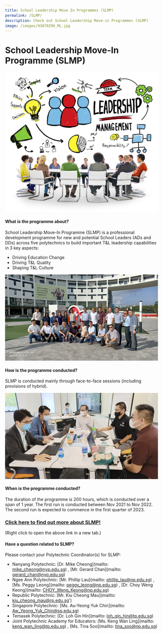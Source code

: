 ```yaml
---
title: School Leadership Move In Programmes (SLMP)
permalink: /SLMP/
description: Check out School Leadership Move-in Programmes (SLMP)
image: /images/93870290_ML.jpg
---
```

# School Leadership Move-In Programme (SLMP)


![](/images/44638187_ML.jpg)

#### What is the programme about?

School Leadership Move-In Programme (SLMP) is a professional development programme for new and potential School Leaders (ADs and DDs) across five polytechnics to build important T&L leadership capabilities in 3 key aspects:
* Driving Education Change
* Driving T&L Quality
* Shaping T&L Culture

![](/images/Learning%20Journey%20to%20TP_10%20June%202022.jpg)

#### How is the programme conducted?

SLMP is conducted mainly through face-to-face sessions (including provisions of hybrid).

![](/images/slmp.jpg)

#### When is the programme conducted?

The duration of the programme is 200 hours, which is conducted over a span of 1 year. The first run is conducted between Nov 2021 to Nov 2022. The second run is expected to commence in the first quarter of 2023.

### [Click here to find out more about SLMP!](/files/SLMP_%20Prog%20info_%20for%20JPAcE%20website_%20updated%2022%20August%202022%20KWL%20.pdf)
(Right click to open the above link in a new tab.)


#### Have a question related to SLMP?

Please contact your Polytechnic Coordinator(s) for SLMP:

* Nanyang Polytechnic: [Dr. Mike Cheong](mailto: mike_cheong@nyp.edu.sg) , [Mr. Gerard Chan](mailto: gerard_chan@nyp.edu.sg)
* Ngee Ann Polytechnic: [Mr. Phillip Lau](mailto: phillip_lau@np.edu.sg) ,  [Ms. Peggy Leong](mailto: peggy_leong@np.edu.sg) , [Dr. Choy Weng Keong](mailto: CHOY_Weng_Keong@np.edu.sg)
* Republic Polytechnic: [Mr. Kiu Cheong Mau](mailto: kiu_cheong_mau@rp.edu.sg')
* Singapore Polytechnic: [Ms. Au-Yeong Yuk Chin](mailto: Aw_Yeong_Yuk_Chin@sp.edu.sg)
* Temasek Polytechnic: [Dr. Loh Gin Hin](mailto: loh_gin_hin@tp.edu.sg)
* Joint Polytechnic Academy for Educators: [Ms. Keng Wan Ling](mailto: keng_wan_ling@tp.edu.sg) , [Ms. Tina Soo](mailto: tina_soo@np.edu.sg)